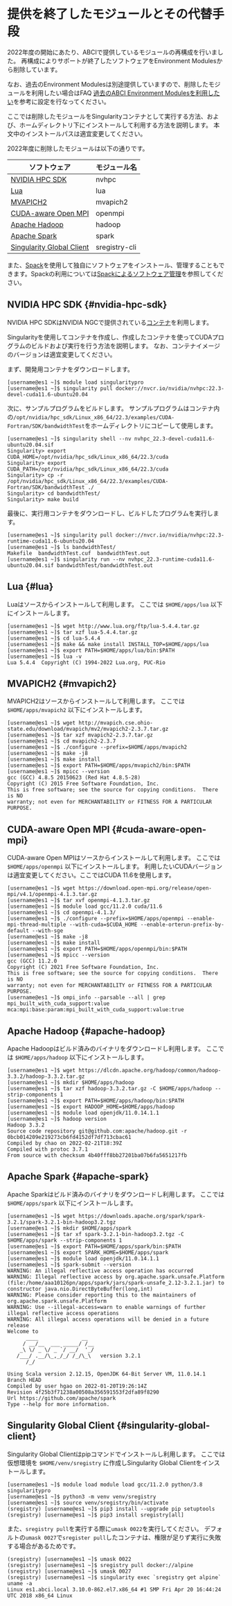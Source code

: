 
# 提供を終了したモジュールとその代替手段

2022年度の開始にあたり、ABCIで提供しているモジュールの再構成を行いました。
再構成によりサポートが終了したソフトウェアをEnvironment Modulesから削除しています。

なお、過去のEnvironment Modulesは別途提供していますので、削除したモジュールを利用したい場合はFAQ [過去のABCI Environment Modulesを利用したい](../faq.md#q-how-to-use-previous-abci-environment-modules)を参考に設定を行なってください。

ここでは削除したモジュールをSingularityコンテナとして実行する方法、および、ホームディレクトリ下にインストールして利用する方法を説明します。
本文中のインストールパスは適宜変更してください。

2022年度に削除したモジュールは以下の通りです。

| ソフトウェア                                            | モジュール名  |
| ------------------------------------------------------- | ------------- |
| [NVIDIA HPC SDK](#nvidia-hpc-sdk)                       | nvhpc         |
| [Lua](#lua)                                             | lua           |
| [MVAPICH2](#mvapich2)                                   | mvapich2      |
| [CUDA-aware Open MPI](#cuda-aware-open-mpi)             | openmpi       |
| [Apache Hadoop](#apache-hadoop)                         | hadoop        |
| [Apache Spark](#apache-spark)                           | spark         |
| [Singularity Global Client](#singularity-global-client) | sregistry-cli |

また、[Spack](https://spack.io)を使用して独自にソフトウェアをインストール、管理することもできます。Spackの利用については[Spackによるソフトウェア管理](spack.md)を参照してください。

## NVIDIA HPC SDK {#nvidia-hpc-sdk}

NVIDIA HPC SDKはNVIDIA NGCで提供されている[コンテナ](https://catalog.ngc.nvidia.com/orgs/nvidia/containers/nvhpc)を利用します。

Singularityを使用してコンテナを作成し、作成したコンテナを使ってCUDAプログラムのビルドおよび実行を行う方法を説明します。
なお、コンテナイメージのバージョンは適宜変更してください。

まず、開発用コンテナをダウンロードします。

```
[username@es1 ~]$ module load singularitypro
[username@es1 ~]$ singularity pull docker://nvcr.io/nvidia/nvhpc:22.3-devel-cuda11.6-ubuntu20.04
```

次に、サンプルプログラムをビルドします。
サンプルプログラムはコンテナ内の`/opt/nvidia/hpc_sdk/Linux_x86_64/22.3/examples/CUDA-Fortran/SDK/bandwidthTest`をホームディレクトリにコピーして使用します。

```
[username@es1 ~]$ singularity shell --nv nvhpc_22.3-devel-cuda11.6-ubuntu20.04.sif
Singularity> export CUDA_HOME=/opt/nvidia/hpc_sdk/Linux_x86_64/22.3/cuda
Singularity> export CUDA_PATH=/opt/nvidia/hpc_sdk/Linux_x86_64/22.3/cuda
Singularity> cp -r /opt/nvidia/hpc_sdk/Linux_x86_64/22.3/examples/CUDA-Fortran/SDK/bandwidthTest ./
Singularity> cd bandwidthTest/
Singularity> make build
```

最後に、実行用コンテナをダウンロードし、ビルドしたプログラムを実行します。

```
[username@es1 ~]$ singularity pull docker://nvcr.io/nvidia/nvhpc:22.3-runtime-cuda11.6-ubuntu20.04
[username@es1 ~]$ ls bandwidthTest/
Makefile  bandwidthTest.cuf  bandwidthTest.out
[username@es1 ~]$ singularity run --nv nvhpc_22.3-runtime-cuda11.6-ubuntu20.04.sif bandwidthTest/bandwidthTest.out
```

## Lua {#lua}

Luaはソースからインストールして利用します。
ここでは `$HOME/apps/lua` 以下にインストールします。

```
[username@es1 ~]$ wget http://www.lua.org/ftp/lua-5.4.4.tar.gz
[username@es1 ~]$ tar xzf lua-5.4.4.tar.gz
[username@es1 ~]$ cd lua-5.4.4
[username@es1 ~]$ make && make install INSTALL_TOP=$HOME/apps/lua
[username@es1 ~]$ export PATH=$HOME/apps/lua/bin:$PATH
[username@es1 ~]$ lua -v
Lua 5.4.4  Copyright (C) 1994-2022 Lua.org, PUC-Rio
```

## MVAPICH2 {#mvapich2}

MVAPICH2はソースからインストールして利用します。
ここでは `$HOME/apps/mvapich2` 以下にインストールします。

```
[username@es1 ~]$ wget http://mvapich.cse.ohio-state.edu/download/mvapich/mv2/mvapich2-2.3.7.tar.gz
[username@es1 ~]$ tar xzf mvapich2-2.3.7.tar.gz
[username@es1 ~]$ cd mvapich2-2.3.7
[username@es1 ~]$ ./configure --prefix=$HOME/apps/mvapich2
[username@es1 ~]$ make -j8
[username@es1 ~]$ make install
[username@es1 ~]$ export PATH=$HOME/apps/mvapich2/bin:$PATH
[username@es1 ~]$ mpicc --version
gcc (GCC) 4.8.5 20150623 (Red Hat 4.8.5-28)
Copyright (C) 2015 Free Software Foundation, Inc.
This is free software; see the source for copying conditions.  There is NO
warranty; not even for MERCHANTABILITY or FITNESS FOR A PARTICULAR PURPOSE.
```

## CUDA-aware Open MPI {#cuda-aware-open-mpi}

CUDA-aware Open MPIはソースからインストールして利用します。
ここでは `$HOME/apps/openmpi` 以下にインストールします。
利用したいCUDAバージョンは適宜変更してください。ここではCUDA 11.6を使用します。

```
[username@es1 ~]$ wget https://download.open-mpi.org/release/open-mpi/v4.1/openmpi-4.1.3.tar.gz
[username@es1 ~]$ tar xvf openmpi-4.1.3.tar.gz
[username@es1 ~]$ module load gcc/11.2.0 cuda/11.6
[username@es1 ~]$ cd openmpi-4.1.3/
[username@es1 ~]$ ./configure --prefix=$HOME/apps/openmpi --enable-mpi-thread-multiple --with-cuda=$CUDA_HOME --enable-orterun-prefix-by-default --with-sge
[username@es1 ~]$ make -j8
[username@es1 ~]$ make install
[username@es1 ~]$ export PATH=$HOME/apps/openmpi/bin:$PATH
[username@es1 ~]$ mpicc --version
gcc (GCC) 11.2.0
Copyright (C) 2021 Free Software Foundation, Inc.
This is free software; see the source for copying conditions.  There is NO
warranty; not even for MERCHANTABILITY or FITNESS FOR A PARTICULAR PURPOSE.
[username@es1 ~]$ ompi_info --parsable --all | grep mpi_built_with_cuda_support:value
mca:mpi:base:param:mpi_built_with_cuda_support:value:true
```

## Apache Hadoop {#apache-hadoop}

Apache Hadoopはビルド済みのバイナリをダウンロードし利用します。
ここでは `$HOME/apps/hadoop` 以下にインストールします。

```
[username@es1 ~]$ wget https://dlcdn.apache.org/hadoop/common/hadoop-3.3.2/hadoop-3.3.2.tar.gz
[username@es1 ~]$ mkdir $HOME/apps/hadoop
[username@es1 ~]$ tar xzf hadoop-3.3.2.tar.gz -C $HOME/apps/hadoop --strip-components 1
[username@es1 ~]$ export PATH=$HOME/apps/hadoop/bin:$PATH
[username@es1 ~]$ export HADOOP_HOME=$HOME/apps/hadoop
[username@es1 ~]$ module load openjdk/11.0.14.1.1
[username@es1 ~]$ hadoop version
Hadoop 3.3.2
Source code repository git@github.com:apache/hadoop.git -r 0bcb014209e219273cb6fd4152df7df713cbac61
Compiled by chao on 2022-02-21T18:39Z
Compiled with protoc 3.7.1
From source with checksum 4b40fff8bb27201ba07b6fa5651217fb
```


## Apache Spark {#apache-spark}

Apache Sparkはビルド済みのバイナリをダウンロードし利用します。
ここでは `$HOME/apps/spark` 以下にインストールします。

```
[username@es1 ~]$ wget https://downloads.apache.org/spark/spark-3.2.1/spark-3.2.1-bin-hadoop3.2.tgz
[username@es1 ~]$ mkdir $HOME/apps/spark
[username@es1 ~]$ tar xf spark-3.2.1-bin-hadoop3.2.tgz -C $HOME/apps/spark --strip-components 1
[username@es1 ~]$ export PATH=$HOME/apps/spark/bin:$PATH
[username@es1 ~]$ export SPARK_HOME=$HOME/apps/spark
[username@es1 ~]$ module load openjdk/11.0.14.1.1
[username@es1 ~]$ spark-submit --version
WARNING: An illegal reflective access operation has occurred
WARNING: Illegal reflective access by org.apache.spark.unsafe.Platform (file:/home/aaa10126pn/apps/spark/jars/spark-unsafe_2.12-3.2.1.jar) to constructor java.nio.DirectByteBuffer(long,int)
WARNING: Please consider reporting this to the maintainers of org.apache.spark.unsafe.Platform
WARNING: Use --illegal-access=warn to enable warnings of further illegal reflective access operations
WARNING: All illegal access operations will be denied in a future release
Welcome to
      ____              __
     / __/__  ___ _____/ /__
    _\ \/ _ \/ _ `/ __/  '_/
   /___/ .__/\_,_/_/ /_/\_\   version 3.2.1
      /_/
                        
Using Scala version 2.12.15, OpenJDK 64-Bit Server VM, 11.0.14.1
Branch HEAD
Compiled by user hgao on 2022-01-20T19:26:14Z
Revision 4f25b3f71238a00508a356591553f2dfa89f8290
Url https://github.com/apache/spark
Type --help for more information.
```

## Singularity Global Client {#singularity-global-client}

Singularity Global Clientはpipコマンドでインストールし利用します。
ここでは仮想環境を `$HOME/venv/sregistry` に作成しSingularity Global Clientをインストールします。

```
[username@es1 ~]$ module load module load gcc/11.2.0 python/3.8 singularitypro
[username@es1 ~]$ python3 -m venv venv/sregistry
[username@es1 ~]$ source venv/sregistry/bin/activate
(sregistry) [username@es1 ~]$ pip3 install --upgrade pip setuptools
(sregistry) [username@es1 ~]$ pip3 install sregistry[all]
```

また、`sregistry pull`を実行する際に`umask 0022`を実行してください。
デフォルトの`umask 0027`で`sregister pull`したコンテナは、権限が足りず実行に失敗する場合があるためです。

```
(sregistry) [username@es1 ~]$ umask 0022
(sregistry) [username@es1 ~]$ sregistry pull docker://alpine
(sregistry) [username@es1 ~]$ umask 0027
(sregistry) [username@es1 ~]$ singularity exec `sregistry get alpine` uname -a
Linux es1.abci.local 3.10.0-862.el7.x86_64 #1 SMP Fri Apr 20 16:44:24 UTC 2018 x86_64 Linux
```

